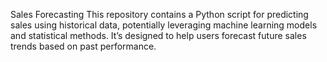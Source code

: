Sales Forecasting
This repository contains a Python script for predicting sales using historical data, potentially leveraging machine learning models and statistical methods. It’s designed to help users forecast future sales trends based on past performance.
